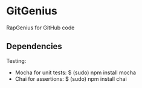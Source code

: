 GitGenius
=========

RapGenius for GitHub code


Dependencies
-----------------

Testing:
* Mocha for unit tests:  $ (sudo) npm install mocha
* Chai for assertions:  $ (sudo) npm install chai
